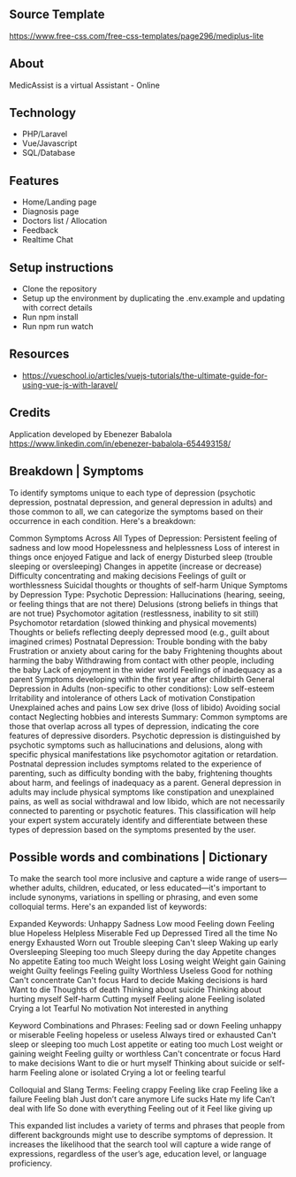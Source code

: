 ## Source Template
https://www.free-css.com/free-css-templates/page296/mediplus-lite

## About
MedicAssist is a virtual Assistant - Online

## Technology
- PHP/Laravel
- Vue/Javascript
- SQL/Database

## Features
- Home/Landing page
- Diagnosis page
- Doctors list / Allocation
- Feedback
- Realtime Chat

## Setup instructions
- Clone the repository
- Setup up the environment by duplicating the .env.example and updating with correct details 
- Run npm install
- Run npm run watch

## Resources
- https://vueschool.io/articles/vuejs-tutorials/the-ultimate-guide-for-using-vue-js-with-laravel/

## Credits
Application developed by Ebenezer Babalola https://www.linkedin.com/in/ebenezer-babalola-654493158/


## Breakdown | Symptoms
To identify symptoms unique to each type of depression (psychotic depression, postnatal depression, and general depression in adults) and those common to all, we can categorize the symptoms based on their occurrence in each condition. Here's a breakdown:

Common Symptoms Across All Types of Depression:
Persistent feeling of sadness and low mood
Hopelessness and helplessness
Loss of interest in things once enjoyed
Fatigue and lack of energy
Disturbed sleep (trouble sleeping or oversleeping)
Changes in appetite (increase or decrease)
Difficulty concentrating and making decisions
Feelings of guilt or worthlessness
Suicidal thoughts or thoughts of self-harm
Unique Symptoms by Depression Type:
Psychotic Depression:
Hallucinations (hearing, seeing, or feeling things that are not there)
Delusions (strong beliefs in things that are not true)
Psychomotor agitation (restlessness, inability to sit still)
Psychomotor retardation (slowed thinking and physical movements)
Thoughts or beliefs reflecting deeply depressed mood (e.g., guilt about imagined crimes)
Postnatal Depression:
Trouble bonding with the baby
Frustration or anxiety about caring for the baby
Frightening thoughts about harming the baby
Withdrawing from contact with other people, including the baby
Lack of enjoyment in the wider world
Feelings of inadequacy as a parent
Symptoms developing within the first year after childbirth
General Depression in Adults (non-specific to other conditions):
Low self-esteem
Irritability and intolerance of others
Lack of motivation
Constipation
Unexplained aches and pains
Low sex drive (loss of libido)
Avoiding social contact
Neglecting hobbies and interests
Summary:
Common symptoms are those that overlap across all types of depression, indicating the core features of depressive disorders.
Psychotic depression is distinguished by psychotic symptoms such as hallucinations and delusions, along with specific physical manifestations like psychomotor agitation or retardation.
Postnatal depression includes symptoms related to the experience of parenting, such as difficulty bonding with the baby, frightening thoughts about harm, and feelings of inadequacy as a parent.
General depression in adults may include physical symptoms like constipation and unexplained pains, as well as social withdrawal and low libido, which are not necessarily connected to parenting or psychotic features.
This classification will help your expert system accurately identify and differentiate between these types of depression based on the symptoms presented by the user.

## Possible words and combinations | Dictionary
To make the search tool more inclusive and capture a wide range of users—whether adults, children, educated, or less educated—it's important to include synonyms, variations in spelling or phrasing, and even some colloquial terms. Here's an expanded list of keywords:

Expanded Keywords:
Unhappy
Sadness
Low mood
Feeling down
Feeling blue
Hopeless
Helpless
Miserable
Fed up
Depressed
Tired all the time
No energy
Exhausted
Worn out
Trouble sleeping
Can't sleep
Waking up early
Oversleeping
Sleeping too much
Sleepy during the day
Appetite changes
No appetite
Eating too much
Weight loss
Losing weight
Weight gain
Gaining weight
Guilty feelings
Feeling guilty
Worthless
Useless
Good for nothing
Can't concentrate
Can't focus
Hard to decide
Making decisions is hard
Want to die
Thoughts of death
Thinking about suicide
Thinking about hurting myself
Self-harm
Cutting myself
Feeling alone
Feeling isolated
Crying a lot
Tearful
No motivation
Not interested in anything

Keyword Combinations and Phrases:
Feeling sad or down
Feeling unhappy or miserable
Feeling hopeless or useless
Always tired or exhausted
Can't sleep or sleeping too much
Lost appetite or eating too much
Lost weight or gaining weight
Feeling guilty or worthless
Can't concentrate or focus
Hard to make decisions
Want to die or hurt myself
Thinking about suicide or self-harm
Feeling alone or isolated
Crying a lot or feeling tearful

Colloquial and Slang Terms:
Feeling crappy
Feeling like crap
Feeling like a failure
Feeling blah
Just don’t care anymore
Life sucks
Hate my life
Can’t deal with life
So done with everything
Feeling out of it
Feel like giving up

This expanded list includes a variety of terms and phrases that people from different backgrounds might use to describe symptoms of depression. It increases the likelihood that the search tool will capture a wide range of expressions, regardless of the user’s age, education level, or language proficiency.
